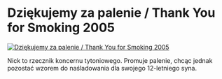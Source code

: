 Dziękujemy za palenie / Thank You for Smoking 2005 
=============
[![Dziękujemy za palenie / Thank You for Smoking 2005 ](http://vidos.pl/images/player.gif)](http://vidos.pl/dziekujemy-za-palenie-thank-you-for-smoking-2005)

 Nick to rzecznik koncernu tytoniowego. Promuje palenie, chcąc jednak pozostać wzorem do naśladowania dla swojego 12-letniego syna.

